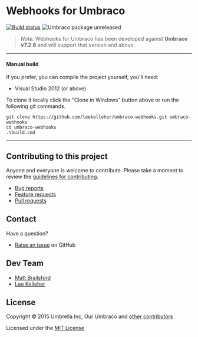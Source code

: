 # Webhooks for Umbraco

[![Build status](https://img.shields.io/appveyor/ci/leekelleher/umbraco-webhooks.svg)](https://ci.appveyor.com/project/leekelleher/umbraco-webhooks)
![Umbraco package unreleased](https://img.shields.io/badge/pkg-unreleased-red.svg)


> *Note:* Webhooks for Umbraco has been developed against **Umbraco v7.2.6** and will support that version and above.

---

#### Manual build

If you prefer, you can compile the project yourself, you'll need:

* Visual Studio 2012 (or above)

To clone it locally click the "Clone in Windows" button above or run the following git commands.

	git clone https://github.com/leekelleher/umbraco-webhooks.git umbraco-webhooks
	cd umbraco-webhooks
	.\build.cmd

---

## Contributing to this project

Anyone and everyone is welcome to contribute. Please take a moment to review the [guidelines for contributing](CONTRIBUTING.md).

* [Bug reports](CONTRIBUTING.md#bugs)
* [Feature requests](CONTRIBUTING.md#features)
* [Pull requests](CONTRIBUTING.md#pull-requests)


## Contact

Have a question?

* [Raise an issue](https://github.com/leekelleher/umbraco-webhooks/issues) on GitHub


## Dev Team

* [Matt Brailsford](https://github.com/mattbrailsford)
* [Lee Kelleher](https://github.com/leekelleher)


## License

Copyright &copy; 2015 Umbrella Inc, Our Umbraco and [other contributors](https://github.com/leekelleher/umbraco-webhooks/graphs/contributors)

Licensed under the [MIT License](LICENSE.md)

